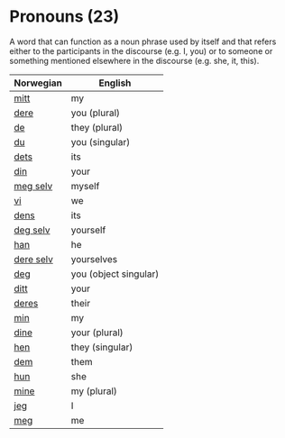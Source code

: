 # Pronouns (23)

A word that can function as a noun phrase used by itself and that refers either to the participants in the discourse (e.g. I, you) or to someone or something mentioned elsewhere in the discourse (e.g. she, it, this).

| Norwegian | English |
| --- | --- |
| [mitt](https://www.ordnett.no/search?language=no&phrase=mitt) | my |
| [dere](https://www.ordnett.no/search?language=no&phrase=dere) | you (plural) |
| [de](https://www.ordnett.no/search?language=no&phrase=de) | they (plural) |
| [du](https://www.ordnett.no/search?language=no&phrase=du) | you (singular) |
| [dets](https://www.ordnett.no/search?language=no&phrase=dets) | its |
| [din](https://www.ordnett.no/search?language=no&phrase=din) | your |
| [meg selv](https://www.ordnett.no/search?language=no&phrase=meg%20selv) | myself |
| [vi](https://www.ordnett.no/search?language=no&phrase=vi) | we |
| [dens](https://www.ordnett.no/search?language=no&phrase=dens) | its |
| [deg selv](https://www.ordnett.no/search?language=no&phrase=deg%20selv) | yourself |
| [han](https://www.ordnett.no/search?language=no&phrase=han) | he |
| [dere selv](https://www.ordnett.no/search?language=no&phrase=dere%20selv) | yourselves |
| [deg](https://www.ordnett.no/search?language=no&phrase=deg) | you (object singular) |
| [ditt](https://www.ordnett.no/search?language=no&phrase=ditt) | your |
| [deres](https://www.ordnett.no/search?language=no&phrase=deres) | their |
| [min](https://www.ordnett.no/search?language=no&phrase=min) | my |
| [dine](https://www.ordnett.no/search?language=no&phrase=dine) | your (plural) |
| [hen](https://www.ordnett.no/search?language=no&phrase=hen) | they (singular) |
| [dem](https://www.ordnett.no/search?language=no&phrase=dem) | them |
| [hun](https://www.ordnett.no/search?language=no&phrase=hun) | she |
| [mine](https://www.ordnett.no/search?language=no&phrase=mine) | my (plural) |
| [jeg](https://www.ordnett.no/search?language=no&phrase=jeg) | I |
| [meg](https://www.ordnett.no/search?language=no&phrase=meg) | me |


